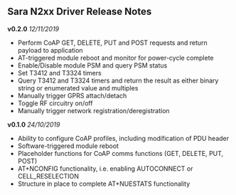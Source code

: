 ## Sara N2xx Driver Release Notes
**v0.2.0** *12/11/2019*

 - Perform CoAP GET, DELETE, PUT and POST requests and return payload to application
 - AT-triggered module reboot and monitor for power-cycle complete
 - Enable/Disable module PSM and query PSM status
 - Set T3412 and T3324 timers
 - Query T3412 and T3324 timers and return the result as either binary string or enumerated value and multiples
 - Manually trigger GPRS attach/detach
 - Toggle RF circuitry on/off
 - Manually trigger network registration/deregistration

**v0.1.0** *24/10/2019*

 - Ability to configure CoAP profiles, including modification of PDU header
 - Software-triggered module reboot 
 - Placeholder functions for CoAP comms functions (GET, DELETE, PUT, POST)
 - AT+NCONFIG functionality, i.e. enabling AUTOCONNECT or CELL_RESELECTION
 - Structure in place to complete AT+NUESTATS functionality

